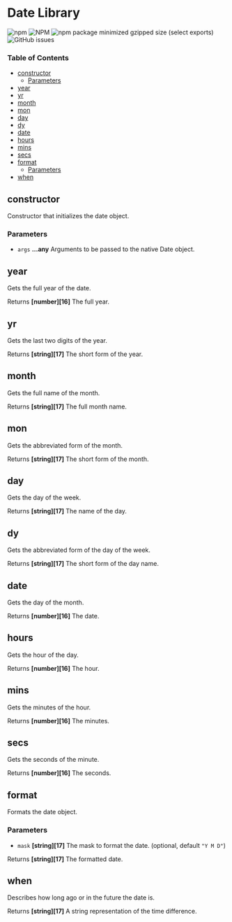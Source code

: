 # Date Library

![npm](https://img.shields.io/npm/v/%40andrew_dominican%2Fdate-lib)
![NPM](https://img.shields.io/npm/l/%40andrew_dominican%2Fdate-lib)
![npm package minimized gzipped size (select exports)](https://img.shields.io/bundlejs/size/%40andrew_dominican%2Fdate-lib)
![GitHub issues](https://img.shields.io/github/issues/Andrew32A/Andrew32A)

### Table of Contents

- [constructor][1]
  - [Parameters][2]
- [year][3]
- [yr][4]
- [month][5]
- [mon][6]
- [day][7]
- [dy][8]
- [date][9]
- [hours][10]
- [mins][11]
- [secs][12]
- [format][13]
  - [Parameters][14]
- [when][15]

## constructor

Constructor that initializes the date object.

### Parameters

- `args` **...any** Arguments to be passed to the native Date object.

## year

Gets the full year of the date.

Returns **[number][16]** The full year.

## yr

Gets the last two digits of the year.

Returns **[string][17]** The short form of the year.

## month

Gets the full name of the month.

Returns **[string][17]** The full month name.

## mon

Gets the abbreviated form of the month.

Returns **[string][17]** The short form of the month.

## day

Gets the day of the week.

Returns **[string][17]** The name of the day.

## dy

Gets the abbreviated form of the day of the week.

Returns **[string][17]** The short form of the day name.

## date

Gets the day of the month.

Returns **[number][16]** The date.

## hours

Gets the hour of the day.

Returns **[number][16]** The hour.

## mins

Gets the minutes of the hour.

Returns **[number][16]** The minutes.

## secs

Gets the seconds of the minute.

Returns **[number][16]** The seconds.

## format

Formats the date object.

### Parameters

- `mask` **[string][17]** The mask to format the date. (optional, default `"Y M D"`)

Returns **[string][17]** The formatted date.

## when

Describes how long ago or in the future the date is.

Returns **[string][17]** A string representation of the time difference.

[1]: #constructor
[2]: #parameters
[3]: #year
[4]: #yr
[5]: #month
[6]: #mon
[7]: #day
[8]: #dy
[9]: #date
[10]: #hours
[11]: #mins
[12]: #secs
[13]: #format
[14]: #parameters-1
[15]: #when
